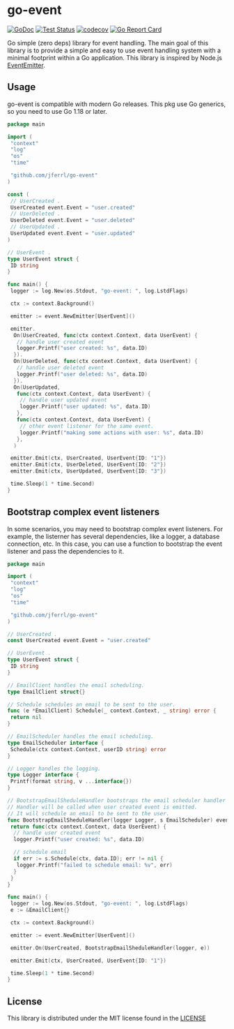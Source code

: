 # go-event

[![GoDoc](https://img.shields.io/static/v1?label=godoc&message=reference&color=blue)](https://pkg.go.dev/github.com/jferrl/go-event)
[![Test Status](https://github.com/jferrl/go-event/workflows/tests/badge.svg)](https://github.com/jferrl/go-event/actions?query=workflow%3Atests)
[![codecov](https://codecov.io/gh/jferrl/go-event/branch/main/graph/badge.svg?token=68I4BZF235)](https://codecov.io/gh/jferrl/go-event)
[![Go Report Card](https://goreportcard.com/badge/github.com/jferrl/go-event)](https://goreportcard.com/report/github.com/jferrl/go-event)

Go simple (zero deps) library for event handling. The main goal of this library is to provide a simple and easy to use event handling system with a minimal footprint within a Go application. This library is inspired by Node.js [EventEmitter](https://nodejs.org/api/events.html#events_class_eventemitter).

## Usage

go-event is compatible with modern Go releases.
This pkg use Go generics, so you need to use Go 1.18 or later.

```go
package main

import (
 "context"
 "log"
 "os"
 "time"

 "github.com/jferrl/go-event"
)

const (
 // UserCreated .
 UserCreated event.Event = "user.created"
 // UserDeleted .
 UserDeleted event.Event = "user.deleted"
 // UserUpdated .
 UserUpdated event.Event = "user.updated"
)

// UserEvent .
type UserEvent struct {
 ID string
}

func main() {
 logger := log.New(os.Stdout, "go-event: ", log.LstdFlags)

 ctx := context.Background()

 emitter := event.NewEmitter[UserEvent]()

 emitter.
  On(UserCreated, func(ctx context.Context, data UserEvent) {
   // handle user created event
   logger.Printf("user created: %s", data.ID)
  }).
  On(UserDeleted, func(ctx context.Context, data UserEvent) {
   // handle user deleted event
   logger.Printf("user deleted: %s", data.ID)
  }).
  On(UserUpdated,
   func(ctx context.Context, data UserEvent) {
    // handle user updated event
    logger.Printf("user updated: %s", data.ID)
   },
   func(ctx context.Context, data UserEvent) {
    // other event listener for the same event.
    logger.Printf("making some actions with user: %s", data.ID)
   },
  )

 emitter.Emit(ctx, UserCreated, UserEvent{ID: "1"})
 emitter.Emit(ctx, UserDeleted, UserEvent{ID: "2"})
 emitter.Emit(ctx, UserUpdated, UserEvent{ID: "3"})

 time.Sleep(1 * time.Second)
}
```

## Bootstrap complex event listeners

In some scenarios, you may need to bootstrap complex event listeners. For example, the listerner
has several dependencies, like a logger, a database connection, etc. In this case, you can use a
function to bootstrap the event listener and pass the dependencies to it.

```go
package main

import (
 "context"
 "log"
 "os"
 "time"

 "github.com/jferrl/go-event"
)

// UserCreated .
const UserCreated event.Event = "user.created"

// UserEvent .
type UserEvent struct {
 ID string
}

// EmailClient handles the email scheduling.
type EmailClient struct{}

// Schedule schedules an email to be sent to the user.
func (e *EmailClient) Schedule(_ context.Context, _ string) error {
 return nil
}

// EmailScheduler handles the email scheduling.
type EmailScheduler interface {
 Schedule(ctx context.Context, userID string) error
}

// Logger handles the logging.
type Logger interface {
 Printf(format string, v ...interface{})
}

// BootstrapEmailSheduleHandler bootstraps the email scheduler handler
// Handler will be called when user created event is emitted.
// It will schedule an email to be sent to the user.
func BootstrapEmailSheduleHandler(logger Logger, s EmailScheduler) event.Listerner[UserEvent] {
 return func(ctx context.Context, data UserEvent) {
  // handle user created event
  logger.Printf("user created: %s", data.ID)

  // schedule email
  if err := s.Schedule(ctx, data.ID); err != nil {
   logger.Printf("failed to schedule email: %v", err)
  }
 }
}

func main() {
 logger := log.New(os.Stdout, "go-event: ", log.LstdFlags)
 e := &EmailClient{}

 ctx := context.Background()

 emitter := event.NewEmitter[UserEvent]()

 emitter.On(UserCreated, BootstrapEmailSheduleHandler(logger, e))

 emitter.Emit(ctx, UserCreated, UserEvent{ID: "1"})

 time.Sleep(1 * time.Second)
}
```

## License

This library is distributed under the MIT license found in the [LICENSE](./LICENSE)
